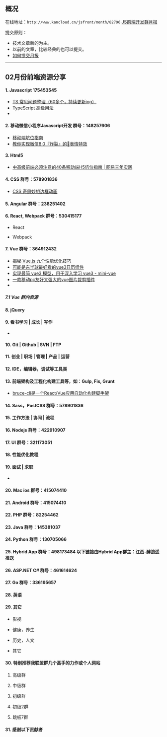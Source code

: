 ## 概况

在线地址：`http://www.kancloud.cn/jsfront/month/82796` [JS前端开发群月报](http://www.kancloud.cn/jsfront/month/82796)


提交原则：

- 技术文章新的为主。
- 以前的文章，比较经典的也可以提交。
- [如何提交月报](http://www.kancloud.cn/jsfront/month/227309)

---


## 02月份前端资源分享
#### 1. Javascript 175453545
- [TS 常见问题整理（60多个，持续更新ing）](https://juejin.cn/post/6844904055039344654)
- [TypeScript 高级用法](https://juejin.cn/post/6926794697553739784)
- []()


#### 2. 移动微信小程序Javascript开发 群号：148257606
- [移动端坑位指南](https://github.com/JowayYoung/mobile-devpit)
- [教你实现微信8.0『炸裂』的🎉表情特效](https://juejin.cn/post/6926010284578603021)

#### 3. Html5
- [中高级前端必须注意的40条移动端H5坑位指南 | 网易三年实践](https://juejin.cn/post/6921886428158754829)

#### 4. CSS  群号：578901836
- [CSS 奇思妙想边框动画](https://juejin.cn/post/6918921604160290830)

#### 5. Angular 群号：238251402

#### 6. React, Webpack 群号：530415177
- React
    

- Webpack


#### 7. Vue 群号：364912432
- [揭秘 Vue.js 九个性能优化技巧](https://juejin.cn/post/6922641008106668045)
- [可能是东半球最好看的vue3日历组件](https://zhuanlan.zhihu.com/p/348746754)
- [实现最简 vue3 模型，用于深入学习 vue3 - mini-vue](https://github.com/cuixiaorui/mini-vue)
- [一款移动pc友好又强大的vue图片裁剪插件](https://juejin.cn/post/6854573213611982861)
- []()

##### 7.1 Vue 群内资源


#### 8. jQuery

#### 9. 看书学习 | 成长 | 写作
- []()

#### 10. Git | Github | SVN | FTP

#### 11. 创业 | 职场 | 管理 | 产品 | 运营

#### 12. IDE，编辑器，调试等工具类

#### 13. 前端架构及工程化构建工具等，如：Gulp, Fis, Grunt
- [bruce-cli是一个React/Vue应用自动化构建脚手架](https://github.com/JowayYoung/bruce-cli)

#### 14. Sass，PostCSS  群号：578901836

#### 15. 工作方法 | 协同 | 流程

#### 16. Nodejs 群号：422910907

#### 17. UI 群号：321173051

#### 18. 性能优化教程

#### 19. 面试 | 求职
- []()

#### 20. Mac ios 群号：415074410

#### 21. Android 群号：415074410

#### 22. PHP 群号：82254462

#### 23. Java 群号：145381037

#### 24. Python 群号：130705066

#### 25. Hybrid App 群号：498173484 以下链接由Hybrid App群主：江西-醉逍遥推送

#### 26. ASP.NET C# 群号：461614624

#### 27. Go 群号：336195657

#### 28. 英语

#### 29. 其它

- 影视


- 健康，养生


- 历史，人文


- 其它



#### 30. 特别推荐我联盟群几个高手的力作或个人网站

1. 高级群



2. 中级群


3. 初级群

4. 初级2群


5. 跳板7群


#### 31. 感谢以下贡献者


